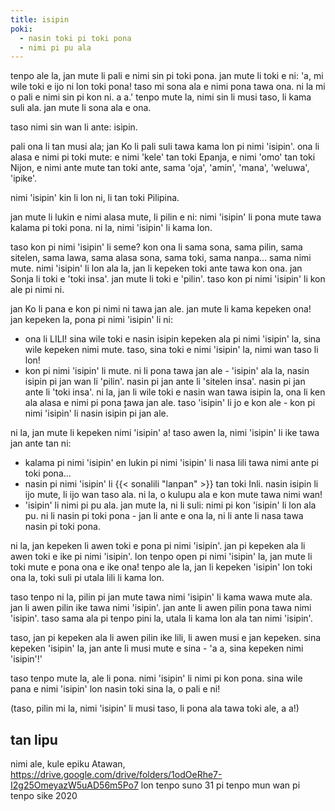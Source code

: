 ```yaml
---
title: isipin
poki:
  - nasin toki pi toki pona
  - nimi pi pu ala
---
```

tenpo ale la, jan mute li pali e nimi sin pi toki pona. jan mute li toki e ni: 'a, mi wile toki e ijo ni lon toki pona! taso mi sona ala e nimi pona tawa ona. ni la mi o pali e nimi sin pi kon ni. a a.' tenpo mute la, nimi sin li musi taso, li kama suli ala. jan mute li sona ala e ona.

taso nimi sin wan li ante: isipin.

pali ona li tan musi ala; jan Ko li pali suli tawa kama lon pi nimi 'isipin'. ona li alasa e nimi pi toki mute: e nimi 'kele' tan toki Epanja, e nimi 'omo' tan toki Nijon, e nimi ante mute tan toki ante, sama 'oja', 'amin', 'mana', 'weluwa', 'ipike'.

nimi 'isipin' kin li lon ni, li tan toki Pilipina.

jan mute li lukin e nimi alasa mute, li pilin e ni: nimi 'isipin' li pona mute tawa kalama pi toki pona. ni la, nimi 'isipin' li kama lon.

taso kon pi nimi 'isipin' li seme? kon ona li sama sona, sama pilin, sama sitelen, sama lawa, sama alasa sona, sama toki, sama nanpa... sama nimi mute. nimi 'isipin' li lon ala la, jan li kepeken toki ante tawa kon ona. jan Sonja li toki e 'toki insa'. jan mute li toki e 'pilin'. taso kon pi nimi 'isipin' li kon ale pi nimi ni.

jan Ko li pana e kon pi nimi ni tawa jan ale. jan mute li kama kepeken ona! jan kepeken la, pona pi nimi 'isipin' li ni:
 - ona li LILI! sina wile toki e nasin isipin kepeken ala pi nimi 'isipin' la, sina wile kepeken nimi mute. taso, sina toki e nimi 'isipin' la, nimi wan taso li lon!
 - kon pi nimi 'isipin' li mute. ni li pona tawa jan ale - 'isipin' ala la, nasin isipin pi jan wan li 'pilin'. nasin pi jan ante li 'sitelen insa'. nasin pi jan ante li 'toki insa'. ni la, jan li wile toki e nasin wan tawa isipin la, ona li ken ala alasa e nimi pi pona ̨tawa jan ale. taso 'isipin' li jo e kon ale - kon pi nimi 'isipin' li nasin isipin pi jan ale.

ni la, jan mute li kepeken nimi 'isipin' a! taso awen la, nimi 'isipin' li ike tawa jan ante  tan ni:
 - kalama pi nimi 'isipin' en lukin pi nimi 'isipin' li nasa lili tawa nimi ante pi toki pona...
 - nasin pi nimi 'isipin' li {{< sonalili "lanpan" >}} tan toki Inli. nasin isipin li ijo mute, li ijo wan taso ala. ni la, o kulupu ala e kon mute tawa nimi wan!
 - 'isipin' li nimi pi pu ala. jan mute la, ni li suli: nimi pi kon 'isipin' li lon ala pu. ni li nasin pi toki pona - jan li ante e ona la, ni li ante li nasa tawa nasin pi toki pona.

ni la, jan kepeken li awen toki e pona pi nimi 'isipin'. jan pi kepeken ala li awen toki e ike pi nimi 'isipin'. lon tenpo open pi nimi 'isipin' la, jan mute li toki mute e pona ona e ike ona! tenpo ale la, jan li kepeken 'isipin' lon toki ona la, toki suli pi utala lili li kama lon.

taso tenpo ni la, pilin pi jan mute tawa nimi 'isipin' li kama wawa mute ala. jan li awen pilin ike tawa nimi 'isipin'. jan ante li awen pilin pona tawa nimi 'isipin'. taso sama ala pi tenpo pini la, utala li kama lon ala tan nimi 'isipin'.

taso, jan pi kepeken ala li awen pilin ike lili, li awen musi e jan kepeken. sina kepeken 'isipin' la, jan ante li musi mute e sina - 'a a, sina kepeken nimi 'isipin'!'

taso tenpo mute la, ale li pona. nimi 'isipin' li nimi pi kon pona. sina wile pana e nimi 'isipin' lon nasin toki sina la, o pali e ni!

(taso, pilin mi la, nimi 'isipin' li musi taso, li pona ala tawa toki ale, a a!)

## tan lipu
nimi ale, kule epiku Atawan, https://drive.google.com/drive/folders/1odOeRhe7-I2g25OmeyazW5uAD56m5Po7 lon tenpo suno 31 pi tenpo mun wan pi tenpo sike 2020
